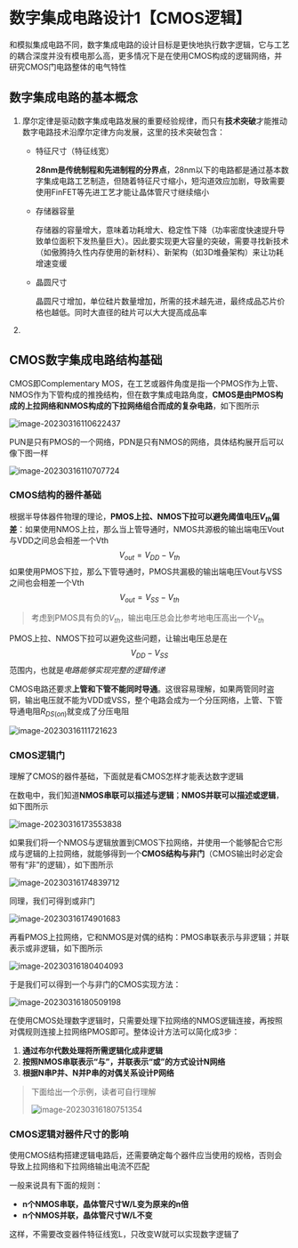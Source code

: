 # 数字集成电路设计1【CMOS逻辑】

和模拟集成电路不同，数字集成电路的设计目标是更快地执行数字逻辑，它与工艺的耦合深度并没有模电那么高，更多情况下是在使用CMOS构成的逻辑网络，并研究CMOS门电路整体的电气特性

## 数字集成电路的基本概念

1. 摩尔定律是驱动数字集成电路发展的重要经验规律，而只有**技术突破**才能推动数字电路技术沿摩尔定律方向发展，这里的技术突破包含：

    * 特征尺寸（特征线宽）

        **28nm是传统制程和先进制程的分界点**，28nm以下的电路都是通过基本数字集成电路工艺制造，但随着特征尺寸缩小，短沟道效应加剧，导致需要使用FinFET等先进工艺才能让晶体管尺寸继续缩小

    * 存储器容量

        存储器的容量增大，意味着功耗增大、稳定性下降（功率密度快速提升导致单位面积下发热量巨大）。因此要实现更大容量的突破，需要寻找新技术（如傲腾持久性内存使用的新材料）、新架构（如3D堆叠架构）来让功耗增速变缓

    * 晶圆尺寸

        晶圆尺寸增加，单位硅片数量增加，所需的技术越先进，最终成品芯片价格也越低。同时大直径的硅片可以大大提高成品率

2. 





## CMOS数字集成电路结构基础

CMOS即Complementary MOS，在工艺或器件角度是指一个PMOS作为上管、NMOS作为下管构成的推挽结构，但在数字集成电路角度，**CMOS是由PMOS构成的上拉网络和NMOS构成的下拉网络组合而成的复杂电路**，如下图所示

![image-20230316110622437](数字集成电路设计1【CMOS逻辑】.assets/image-20230316110622437.png)

PUN是只有PMOS的一个网络，PDN是只有NMOS的网络，具体结构展开后可以像下图一样

![image-20230316110707724](数字集成电路设计1【CMOS逻辑】.assets/image-20230316110707724.png)

### CMOS结构的器件基础

根据半导体器件物理的理论，**PMOS上拉、NMOS下拉可以避免阈值电压$V_{th}$偏差**：如果使用NMOS上拉，那么当上管导通时，NMOS共源极的输出端电压Vout与VDD之间总会相差一个Vth
$$
V_{out}=V_{DD}-V_{th}
$$
如果使用PMOS下拉，那么下管导通时，PMOS共漏极的输出端电压Vout与VSS之间也会相差一个Vth
$$
V_{out}=V_{SS}-V_{th}
$$

> 考虑到PMOS具有负的$V_{th}$，输出电压总会比参考地电压高出一个$V_{th}$

PMOS上拉、NMOS下拉可以避免这些问题，让输出电压总是在
$$
V_{DD}-V_{SS}
$$
范围内，也就是*电路能够实现完整的逻辑传递*

CMOS电路还要求**上管和下管不能同时导通**。这很容易理解，如果两管同时盗铜，输出电压就不能为VDD或VSS，整个电路会成为一个分压网络，上管、下管导通电阻$R_{DS(on)}$就变成了分压电阻

![image-20230316111721623](数字集成电路设计1【CMOS逻辑】.assets/image-20230316111721623.png)

### CMOS逻辑门

理解了CMOS的器件基础，下面就是看CMOS怎样才能表达数字逻辑

在数电中，我们知道**NMOS串联可以描述与逻辑**；**NMOS并联可以描述或逻辑**，如下图所示

![image-20230316173553838](数字集成电路设计1【CMOS逻辑】.assets/image-20230316173553838.png)

如果我们将一个NMOS与逻辑放置到CMOS下拉网络，并使用一个能够配合它形成与逻辑的上拉网络，就能够得到一个**CMOS结构与非门**（CMOS输出时必定会带有“非”的逻辑），如下图所示

![image-20230316174839712](数字集成电路设计1【CMOS逻辑】.assets/image-20230316174839712.png)

同理，我们可得到或非门

![image-20230316174901683](数字集成电路设计1【CMOS逻辑】.assets/image-20230316174901683.png)

再看PMOS上拉网络，它和NMOS是对偶的结构：PMOS串联表示与非逻辑；并联表示或非逻辑，如下图所示

![image-20230316180404093](数字集成电路设计1【CMOS逻辑】.assets/image-20230316180404093.png)

于是我们可以得到一个与非门的CMOS实现方法：

![image-20230316180509198](数字集成电路设计1【CMOS逻辑】.assets/image-20230316180509198.png)

在使用CMOS处理数字逻辑时，只需要处理下拉网络的NMOS逻辑连接，再按照对偶规则连接上拉网络PMOS即可。整体设计方法可以简化成3步：

1. **通过布尔代数处理将所需逻辑化成非逻辑**
2. **按照NMOS串联表示“与”，并联表示“或”的方式设计N网络**
3. **根据N串P并、N并P串的对偶关系设计P网络**

> 下面给出一个示例，读者可自行理解
>
> ![image-20230316180751354](数字集成电路设计1【CMOS逻辑】.assets/image-20230316180751354.png)

### CMOS逻辑对器件尺寸的影响

使用CMOS结构搭建逻辑电路后，还需要确定每个器件应当使用的规格，否则会导致上拉网络和下拉网络输出电流不匹配

一般来说具有下面的规则：

* **n个NMOS串联，晶体管尺寸W/L变为原来的n倍**
* **n个NMOS并联，晶体管尺寸W/L不变**

这样，不需要改变器件特征线宽L，只改变W就可以实现数字逻辑了

